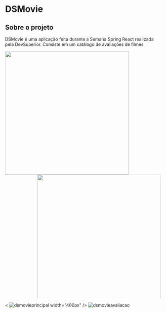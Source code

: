 # DSMovie

## Sobre o projeto
DSMovie é uma aplicação feita durante a Semana Spring React realizada pela DevSuperior.
Consiste em um catálogo de avaliações de filmes

<div align="left">
<img src="https://user-images.githubusercontent.com/4969693/158024794-c297c0d3-fc4c-4077-8555-9302da4b09d1.png" width="400px" />
</div>
<div align="right">
<img src="https://user-images.githubusercontent.com/4969693/158024802-579f0201-8d7a-4478-b496-d971e7131a77.png" width="400px" />
</div>

< ![dsmovieprincipal](https://user-images.githubusercontent.com/4969693/158024794-c297c0d3-fc4c-4077-8555-9302da4b09d1.png) width="400px" /> ![dsmovieavaliacao](https://user-images.githubusercontent.com/4969693/158024802-579f0201-8d7a-4478-b496-d971e7131a77.png)

